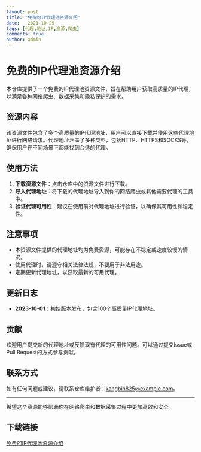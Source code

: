 ```yaml
---
layout: post
title: "免费的IP代理池资源介绍"
date:   2021-10-25
tags: [代理,地址,IP,资源,爬虫]
comments: true
author: admin
---
```

# 免费的IP代理池资源介绍

本仓库提供了一个免费的IP代理池资源文件，旨在帮助用户获取高质量的IP代理，以满足各种网络爬虫、数据采集和隐私保护的需求。

## 资源内容

该资源文件包含了多个高质量的IP代理地址，用户可以直接下载并使用这些代理地址进行网络请求。代理地址涵盖了多种类型，包括HTTP、HTTPS和SOCKS等，确保用户在不同场景下都能找到合适的代理。

## 使用方法

1. **下载资源文件**：点击仓库中的资源文件进行下载。
2. **导入代理地址**：将下载的代理地址导入到你的网络爬虫或其他需要代理的工具中。
3. **验证代理可用性**：建议在使用前对代理地址进行验证，以确保其可用性和稳定性。

## 注意事项

- 本资源文件提供的代理地址均为免费资源，可能存在不稳定或速度较慢的情况。
- 使用代理时，请遵守相关法律法规，不要用于非法用途。
- 定期更新代理地址，以获取最新的可用代理。

## 更新日志

- **2023-10-01**：初始版本发布，包含100个高质量IP代理地址。

## 贡献

欢迎用户提交新的代理地址或反馈现有代理的可用性问题。可以通过提交Issue或Pull Request的方式参与贡献。

## 联系方式

如有任何问题或建议，请联系仓库维护者：kangbin825@example.com。

---

希望这个资源能够帮助你在网络爬虫和数据采集过程中更加高效和安全。

## 下载链接

[免费的IP代理池资源介绍](https://pan.quark.cn/s/bc3c4241306e)